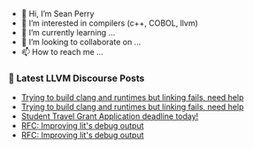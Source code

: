 - 👋 Hi, I’m Sean Perry
- 👀 I’m interested in compilers (c++, COBOL, llvm)
- 🌱 I’m currently learning ...
- 💞️ I’m looking to collaborate on ...
- 📫 How to reach me ...

<!---
s66perry/s66perry is a ✨ special ✨ repository because its `README.md` (this file) appears on your GitHub profile.
You can click the Preview link to take a look at your changes.
--->
### 📕 Latest LLVM Discourse Posts

<!-- DISCOURSE-LLVM:START -->
- [Trying to build clang and runtimes but linking fails, need help](https://discourse.llvm.org/t/trying-to-build-clang-and-runtimes-but-linking-fails-need-help/72851#post_16)
- [Trying to build clang and runtimes but linking fails, need help](https://discourse.llvm.org/t/trying-to-build-clang-and-runtimes-but-linking-fails-need-help/72851#post_15)
- [Student Travel Grant Application deadline today!](https://discourse.llvm.org/t/student-travel-grant-application-deadline-today/72874#post_1)
- [RFC: Improving lit&#39;s debug output](https://discourse.llvm.org/t/rfc-improving-lits-debug-output/72839?page=2#post_34)
- [RFC: Improving lit&#39;s debug output](https://discourse.llvm.org/t/rfc-improving-lits-debug-output/72839?page=2#post_33)
<!-- DISCOURSE-LLVM:END -->
